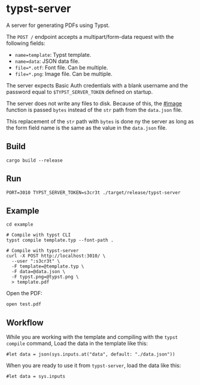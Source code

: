 # typst-server

A server for generating PDFs using Typst.

The `POST /` endpoint accepts a multipart/form-data request with the following fields:

- `name=template`: Typst template.
- `name=data`: JSON data file.
- `file=*.otf`: Font file. Can be multiple.
- `file=*.png`: Image file. Can be multiple.

The server expects Basic Auth credentials with a blank username
and the password equal to `$TYPST_SERVER_TOKEN` defined on startup.

The server does not write any files to disk.
Because of this, the [#image](https://typst.app/docs/reference/visualize/image/) function
is passed `bytes` instead of the `str` path from the `data.json` file.

This replacement of the `str` path with `bytes` is done ny the server
as long as the form field name is the same as the value in the `data.json` file.

## Build

    cargo build --release

## Run

    PORT=3010 TYPST_SERVER_TOKEN=s3cr3t ./target/release/typst-server

## Example

    cd example

    # Compile with typst CLI
    typst compile template.typ --font-path .

    # Compile with typst-server
    curl -X POST http://localhost:3010/ \
      --user ":s3cr3t" \
      -F template=@template.typ \
      -F data=@data.json \
      -F typst.png=@typst.png \
      > template.pdf

Open the PDF:

    open test.pdf

## Workflow

While you are working with the template and compiling with the `typst compile` command,
Load the data in the template like this:

```typ
#let data = json(sys.inputs.at("data", default: "./data.json"))
```

When you are ready to use it from `typst-server`, load the data like this:

```typ
#let data = sys.inputs
```
